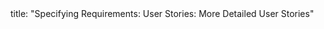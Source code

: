 <frontmatter>
title: "Specifying Requirements: User Stories: More Detailed User Stories"
</frontmatter>

<include src="navbar.md" boilerplate />

<include src="unit-inPage-asFlat.md" boilerplate />